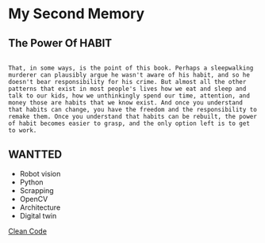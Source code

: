 # My Second Memory

## The Power Of HABIT

<code>
That, in some ways, is the point of this book. Perhaps a sleepwalking murderer can plausibly argue he wasn't aware of his habit, and so he doesn't bear responsibility for his crime. But almost all the other patterns that exist in most people's lives how we eat and sleep and talk to our kids, how we unthinkingly spend our time, attention, and money those are habits that we know exist. And once you understand that habits can change, you have the freedom and the responsibility to remake them. Once you understand that habits can be rebuilt, the power of habit becomes easier to grasp, and the only option left is to get to work.
</code>


## WANTTED

* Robot vision
* Python
* Scrapping
* OpenCV
* Architecture
* Digital twin

[Clean Code](./cleanCode.md)
